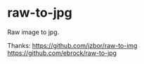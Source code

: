 # raw-to-jpg
Raw image to jpg.

Thanks:
https://github.com/jzbor/raw-to-img
https://github.com/ebrock/raw-to-jpg
